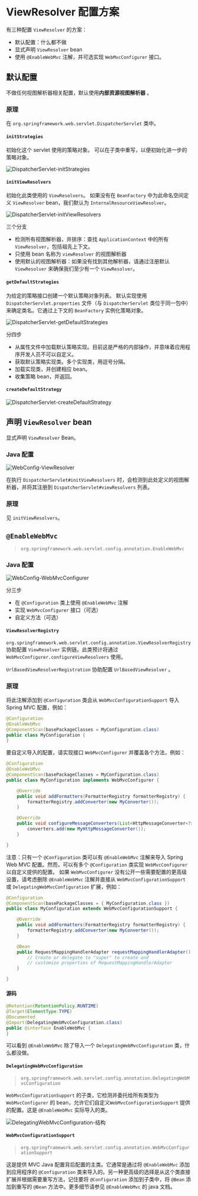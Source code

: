 # ViewResolver 配置方案

有三种配置 `ViewResolver` 的方案：

* 默认配置：什么都不做
* 显式声明 `ViewResolver` bean
* 使用 `@EnableWebMvc` 注解，并可选实现 `WebMvcConfigurer` 接口。

## 默认配置

不做任何视图解析器相关配置，默认使用**内部资源视图解析器** 。

### 原理

在 `org.springframework.web.servlet.DispatcherServlet` 类中。

#### `initStrategies`

初始化这个 servlet 使用的策略对象。
可以在子类中重写，以便初始化进一步的策略对象。

![DispatcherServlet-initStrategies](images\DispatcherServlet-initStrategies.png)



#### `initViewResolvers`

初始化此类使用的 `ViewResolvers`。
如果没有在 `BeanFactory` 中为此命名空间定义 `ViewResolver` bean，我们默认为 `InternalResourceViewResolver`。

![DispatcherServlet-initViewResolvers](images\DispatcherServlet-initViewResolvers.png)

三个分支

* 检测所有视图解析器，并排序：查找 `ApplicationContext` 中的所有 `ViewResolver`，包括祖先上下文。
* 只使用 bean 名称为 `viewResolver` 的视图解析器
* 使用默认的视图解析器：如果没有找到其他解析器，请通过注册默认 `ViewResolver` 来确保我们至少有一个 `ViewResolver`。

#### `getDefaultStrategies`

为给定的策略接口创建一个默认策略对象列表。
默认实现使用 `DispatcherServlet.properties` 文件（与 `DispatcherServlet` 类位于同一包中）来确定类名。它通过上下文的 `BeanFactory` 实例化策略对象。

![DispatcherServlet-getDefaultStrategies](images\DispatcherServlet-getDefaultStrategies.png)

分四步

* 从属性文件中加载默认策略实现。目前这是严格的内部操作，并意味着应用程序开发人员不可以自定义。
* 获取默认策略实现类。多个实现类，用逗号分隔。
* 加载实现类，并创建相应 bean。
* 收集策略 bean，并返回。

#### `createDefaultStrategy`

![DispatcherServlet-createDefaultStrategy](images\DispatcherServlet-createDefaultStrategy.png)

## 声明 `ViewResolver` bean

显式声明 `ViewResolver` Bean。

### Java 配置

![WebConfig-ViewResolver](images\WebConfig-ViewResolver.png)

在执行 `DispatcherServlet#initViewResolvers` 时，会检测到此处定义的视图解析器，并将其注册到 `DispatcherServlet#viewResolvers` 列表。

### 原理

见 `initViewResolvers`。

## `@EnableWebMvc`

> `org.springframework.web.servlet.config.annotation.EnableWebMvc`

### Java 配置

![WebConfig-WebMvcConfigurer](images\WebConfig-WebMvcConfigurer.png)

分三步

* 在 `@Configuration` 类上使用 `@EnableWebMvc` 注解
* 实现 `WebMvcConfigurer` 接口（可选）
* 自定义方法（可选）

#### `ViewResolverRegistry` 

`org.springframework.web.servlet.config.annotation.ViewResolverRegistry` 协助配置 `ViewResolver` 实例链。此类预计将通过 `WebMvcConfigurer.configureViewResolvers` 使用。

`UrlBasedViewResolverRegistration` 协助配置 `UrlBasedViewResolver` 。

### 原理

将此注解添加到 `@Configuration` 类会从 `WebMvcConfigurationSupport` 导入 Spring MVC 配置，例如：

``` java
@Configuration
@EnableWebMvc
@ComponentScan(basePackageClasses = MyConfiguration.class)
public class MyConfiguration {
}
```

要自定义导入的配置，请实现接口 `WebMvcConfigurer` 并覆盖各个方法，例如：

``` java
@Configuration
@EnableWebMvc
@ComponentScan(basePackageClasses = MyConfiguration.class)
public class MyConfiguration implements WebMvcConfigurer {

    @Override
    public void addFormatters(FormatterRegistry formatterRegistry) {
        formatterRegistry.addConverter(new MyConverter());
    }

    @Override
    public void configureMessageConverters(List<HttpMessageConverter<?>> converters) {
        converters.add(new MyHttpMessageConverter());
    }

}
```

注意：只有一个 `@Configuration` 类可以有 `@EnableWebMvc` 注解来导入 Spring Web MVC 配置。然而，可以有多个 `@Configuration` 类实现 `WebMvcConfigurer` 以自定义提供的配置。
如果 `WebMvcConfigurer` 没有公开一些需要配置的更高级设置，请考虑删除 `@EnableWebMvc` 注解并直接从 `WebMvcConfigurationSupport` 或 `DelegatingWebMvcConfiguration` 扩展，例如：

``` java
@Configuration
@ComponentScan(basePackageClasses = { MyConfiguration.class })
public class MyConfiguration extends WebMvcConfigurationSupport {

    @Override
    public void addFormatters(FormatterRegistry formatterRegistry) {
        formatterRegistry.addConverter(new MyConverter());
    }

    @Bean
    public RequestMappingHandlerAdapter requestMappingHandlerAdapter() {
        // Create or delegate to "super" to create and
        // customize properties of RequestMappingHandlerAdapter
    }

}
```

#### 源码

``` java
@Retention(RetentionPolicy.RUNTIME)
@Target(ElementType.TYPE)
@Documented
@Import(DelegatingWebMvcConfiguration.class)
public @interface EnableWebMvc {
}
```

可以看到 `@EnableWebMvc` 除了导入一个 `DelegatingWebMvcConfiguration` 类，什么都没做。

#### `DelegatingWebMvcConfiguration`

> `org.springframework.web.servlet.config.annotation.DelegatingWebMvcConfiguration`

`WebMvcConfigurationSupport` 的子类，它检测并委托给所有类型为 `WebMvcConfigurer` 的 bean，允许它们自定义`WebMvcConfigurationSupport` 提供的配置。这是 `@EnableWebMvc` 实际导入的类。

![DelegatingWebMvcConfiguration-结构](images\DelegatingWebMvcConfiguration-结构.png)

#### `WebMvcConfigurationSupport`

> `org.springframework.web.servlet.config.annotation.WebMvcConfigurationSupport`

这是提供 MVC Java 配置背后配置的主类。它通常是通过将 `@EnableWebMvc` 添加到应用程序的 `@Configuration` 类来导入的。另一种更高级的选择是从这个类直接扩展并根据需要重写方法，记住要将 `@Configuration` 添加到子类中，将 `@Bean` 添加到重写的 `@Bean` 方法中。更多细节请参见 `@EnableWebMvc` 的 java 文档。
